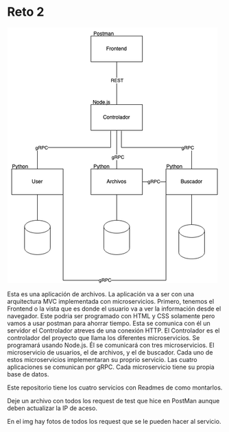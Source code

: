 # Reto 2

![Arquitectura de aplicación](https://github.com/amchp/reto-2-gRPC/blob/main/img/Diagrama.drawio.png)


Esta es una aplicación de archivos. La aplicación va a ser con una arquitectura MVC implementada con microservicios. Primero, tenemos el Frontend o la vista que es donde el usuario va a ver la información desde el navegador. Este podria ser programado con HTML y CSS solamente pero vamos a usar postman para ahorrar tiempo. Esta se comunica con él un servidor el Controlador atreves de una conexión HTTP. El Controlador es el controlador del proyecto que llama los diferentes microservicios. Se programará usando Node.js. Él se comunicará con tres microservicios. El microservicio de usuarios, el de archivos, y el de buscador. Cada uno de estos microservicios implementaran su proprio servicio.  Las cuatro aplicaciones se comunican por gRPC. Cada microservicio tiene su propia base de datos.

Este repositorio tiene los cuatro servicios con Readmes de como montarlos.

Deje un archivo con todos los request de test que hice en PostMan aunque deben actualizar la IP de aceso.

En el img hay fotos de todos los request que se le pueden hacer al servicio.